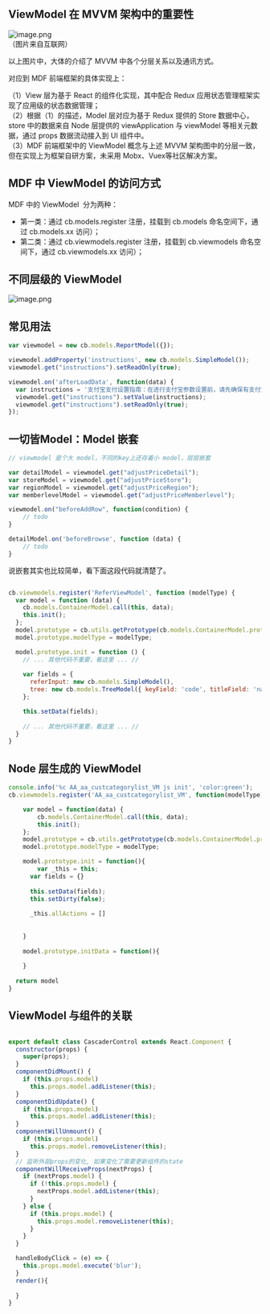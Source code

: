 <a name="9WZpi"></a>
## ViewModel 在 MVVM 架构中的重要性

![image.png](http://design.yonyoucloud.com/static/yuque/0/2019/png/85184/1557127346210-35587b49-449a-43e2-94c4-6ddbeb47b80b.png#align=left&display=inline&height=251&name=image.png&originHeight=251&originWidth=690&search=&size=89088&status=done&width=690)<br />（图片来自互联网）

以上图片中，大体的介绍了 MVVM 中各个分层关系以及通讯方式。

对应到 MDF 前端框架的具体实现上：

（1）View 层为基于 React 的组件化实现，其中配合 Redux 应用状态管理框架实现了应用级的状态数据管理；<br />（2）根据（1）的描述，Model 层对应为基于 Redux 提供的 Store 数据中心，store 中的数据来自 Node 层提供的 viewApplication 与 viewModel 等相关元数据，通过 props 数据流动接入到 UI 组件中。<br />（3）MDF 前端框架中的 ViewModel 概念与上述 MVVM 架构图中的分层一致，但在实现上为框架自研方案，未采用 Mobx、Vuex等社区解决方案。


<a name="HEkWy"></a>
## MDF 中 ViewModel 的访问方式

MDF 中的 ViewModel  分为两种：

- 第一类：通过 cb.models.register 注册，挂载到 cb.models 命名空间下，通过 cb.models.xx 访问）；
- 第二类：通过 cb.viewmodels.register 注册，挂载到 cb.viewmodels 命名空间下，通过 cb.viewmodels.xx 访问）；


<a name="NYUnU"></a>
## 不同层级的 ViewModel 

![image.png](http://design.yonyoucloud.com/static/yuque/0/2019/png/85184/1557293984717-c7f2fd38-fd80-49f8-b681-773c051ca5b5.png#align=left&display=inline&height=906&name=image.png&originHeight=1812&originWidth=2972&search=&size=674165&status=done&width=1486)

<a name="8DjIe"></a>
## 常见用法

```javascript
var viewmodel = new cb.models.ReportModel({});

viewmodel.addProperty('instructions', new cb.models.SimpleModel());
viewmodel.get("instructions").setReadOnly(true);

viewmodel.on('afterLoadData', function(data) {
  var instructions = '支付宝支付设置指南：在进行支付宝参数设置前，请先确保有支付宝支付能力。详情可登录支付宝官方网站，查看各支付场景的接入指南。https://mrchportalweb.alipay.com/settling/selfhelp/accessGuide.htm  查看方式：支付宝接入成功后，登录支付宝，点击PID和公钥管理--开放平台密钥查询APPID，点击mapi网关产品密钥“查询PID、key”；PID为合作伙伴身份以2088开头的16位纯数字，KEY为安全校验码可以通过手机短信验证或输入您的账户支付密码进行查询；';
  viewmodel.get("instructions").setValue(instructions);
  viewmodel.get("instructions").setReadOnly(true);
});
```

<a name="LYopF"></a>
## 一切皆Model：Model 嵌套

```javascript
// viewmodel 是个大 model，不同的key上还存着小 model，层层嵌套

var detailModel = viewmodel.get("adjustPriceDetail");
var storeModel = viewmodel.get("adjustPriceStore");
var regionModel = viewmodel.get("adjustPriceRegion");
var memberlevelModel = viewmodel.get("adjustPriceMemberlevel");

viewmodel.on("beforeAddRow", function(condition) {
	// todo
}

detailModel.on('beforeBrowse', function (data) {
	// todo
}
```

说嵌套其实也比较简单，看下面这段代码就清楚了。

```javascript

cb.viewmodels.register('ReferViewModel', function (modelType) {
  var model = function (data) {
    cb.models.ContainerModel.call(this, data);
    this.init();
  };
  model.prototype = cb.utils.getPrototype(cb.models.ContainerModel.prototype);
  model.prototype.modelType = modelType;

  model.prototype.init = function () {
    // ... 其他代码不重要，看这里 ... //
    
    var fields = {
      referInput: new cb.models.SimpleModel(),
      tree: new cb.models.TreeModel({ keyField: 'code', titleField: 'name', multiple: this.getParams().multiple }),
    };

    this.setData(fields);
    
    // ... 其他代码不重要，看这里 ... //
  }
}


```

<a name="Wdkuk"></a>
## Node 层生成的 ViewModel

```javascript
console.info('%c AA_aa_custcategorylist_VM js init', 'color:green');
cb.viewmodels.register('AA_aa_custcategorylist_VM', function(modelType) {

    var model = function(data) {
        cb.models.ContainerModel.call(this, data);
        this.init();
    };
    model.prototype = cb.utils.getPrototype(cb.models.ContainerModel.prototype);
    model.prototype.modelType = modelType;

  	model.prototype.init = function(){
    	var _this = this;
      var fields = {}
      
      this.setData(fields);
      this.setDirty(false);
			
      _this.allActions = []
      
      
    }
  
  	model.prototype.initData = function(){
    
    }
  
  return model
}
```

<a name="k4gaD"></a>
## ViewModel 与组件的关联


```javascript

export default class CascaderControl extends React.Component {
  constructor(props) {
    super(props);
  }
  componentDidMount() {
    if (this.props.model)
      this.props.model.addListener(this);
  }
  componentDidUpdate() {
    if (this.props.model)
      this.props.model.addListener(this);
  }
  componentWillUnmount() {
    if (this.props.model)
      this.props.model.removeListener(this);
  }
  // 监听外部props的变化, 如果变化了需要更新组件的state
  componentWillReceiveProps(nextProps) {
    if (nextProps.model) {
      if (!this.props.model) {
        nextProps.model.addListener(this);
      }
    } else {
      if (this.props.model) {
        this.props.model.removeListener(this);
      }
    }
  }

  handleBodyClick = (e) => {
    this.props.model.execute('blur');
  }
  render(){
  
  }
}
```